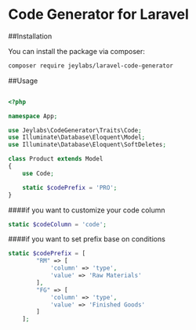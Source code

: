 # Code Generator for Laravel

##Installation

You can install the package via composer:

``` bash
composer require jeylabs/laravel-code-generator
```

##Usage

```php

<?php

namespace App;

use Jeylabs\CodeGenerator\Traits\Code;
use Illuminate\Database\Eloquent\Model;
use Illuminate\Database\Eloquent\SoftDeletes;

class Product extends Model
{
    use Code;

    static $codePrefix = 'PRO';
}
```

####if you want to customize your code column
```php
static $codeColumn = 'code';
```

####if you want to set prefix base on conditions
```php
static $codePrefix = [
        "RM" => [
            'column' => 'type',
            'value' => 'Raw Materials'
        ],
        "FG" => [
            'column' => 'type',
            'value' => 'Finished Goods'
        ]
    ];
```